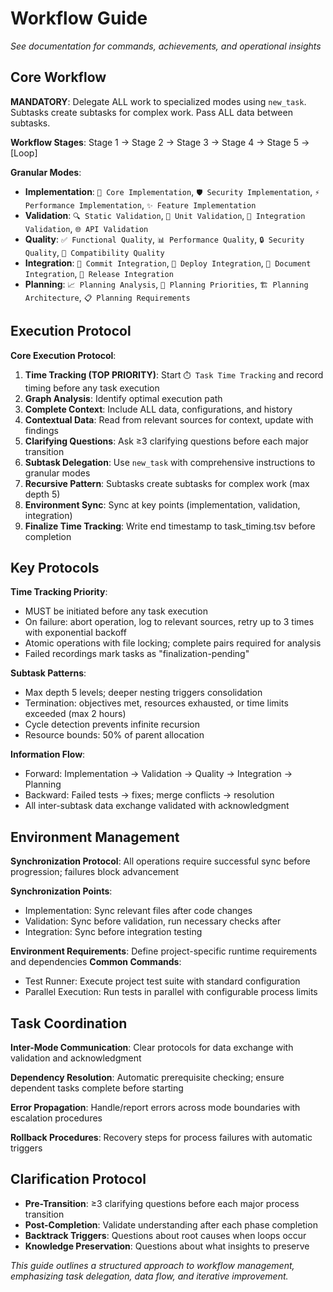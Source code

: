 # Workflow Guide

*See documentation for commands, achievements, and operational insights*

## Core Workflow

**MANDATORY**: Delegate ALL work to specialized modes using `new_task`. Subtasks create subtasks for complex work. Pass ALL data between subtasks.

**Workflow Stages**: Stage 1 → Stage 2 → Stage 3 → Stage 4 → Stage 5 → [Loop]

**Granular Modes**:
- **Implementation**: `🔧 Core Implementation`, `🛡️ Security Implementation`, `⚡ Performance Implementation`, `✨ Feature Implementation`
- **Validation**: `🔍 Static Validation`, `🧪 Unit Validation`, `🔗 Integration Validation`, `🌐 API Validation`
- **Quality**: `✅ Functional Quality`, `📊 Performance Quality`, `🔒 Security Quality`, `🔄 Compatibility Quality`
- **Integration**: `💾 Commit Integration`, `🚀 Deploy Integration`, `📝 Document Integration`, `🎯 Release Integration`
- **Planning**: `📈 Planning Analysis`, `🎯 Planning Priorities`, `🏗️ Planning Architecture`, `📋 Planning Requirements`

## Execution Protocol

**Core Execution Protocol**:
1. **Time Tracking (TOP PRIORITY)**: Start `⏱️ Task Time Tracking` and record timing before any task execution
2. **Graph Analysis**: Identify optimal execution path
3. **Complete Context**: Include ALL data, configurations, and history
4. **Contextual Data**: Read from relevant sources for context, update with findings
5. **Clarifying Questions**: Ask ≥3 clarifying questions before each major transition
6. **Subtask Delegation**: Use `new_task` with comprehensive instructions to granular modes
7. **Recursive Pattern**: Subtasks create subtasks for complex work (max depth 5)
8. **Environment Sync**: Sync at key points (implementation, validation, integration)
9. **Finalize Time Tracking**: Write end timestamp to task_timing.tsv before completion

## Key Protocols

**Time Tracking Priority**:
- MUST be initiated before any task execution
- On failure: abort operation, log to relevant sources, retry up to 3 times with exponential backoff
- Atomic operations with file locking; complete pairs required for analysis
- Failed recordings mark tasks as "finalization-pending"

**Subtask Patterns**:
- Max depth 5 levels; deeper nesting triggers consolidation
- Termination: objectives met, resources exhausted, or time limits exceeded (max 2 hours)
- Cycle detection prevents infinite recursion
- Resource bounds: 50% of parent allocation

**Information Flow**:
- Forward: Implementation → Validation → Quality → Integration → Planning
- Backward: Failed tests → fixes; merge conflicts → resolution
- All inter-subtask data exchange validated with acknowledgment

## Environment Management

**Synchronization Protocol**: All operations require successful sync before progression; failures block advancement

**Synchronization Points**:
- Implementation: Sync relevant files after code changes
- Validation: Sync before validation, run necessary checks after
- Integration: Sync before integration testing

**Environment Requirements**: Define project-specific runtime requirements and dependencies
**Common Commands**:
- Test Runner: Execute project test suite with standard configuration
- Parallel Execution: Run tests in parallel with configurable process limits

## Task Coordination

**Inter-Mode Communication**: Clear protocols for data exchange with validation and acknowledgment

**Dependency Resolution**: Automatic prerequisite checking; ensure dependent tasks complete before starting

**Error Propagation**: Handle/report errors across mode boundaries with escalation procedures

**Rollback Procedures**: Recovery steps for process failures with automatic triggers

## Clarification Protocol

- **Pre-Transition**: ≥3 clarifying questions before each major process transition
- **Post-Completion**: Validate understanding after each phase completion
- **Backtrack Triggers**: Questions about root causes when loops occur
- **Knowledge Preservation**: Questions about what insights to preserve

*This guide outlines a structured approach to workflow management, emphasizing task delegation, data flow, and iterative improvement.*